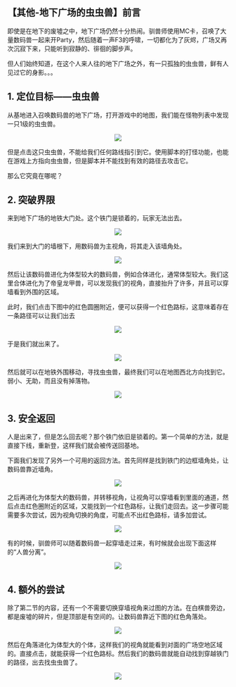 ## 【其他-地下广场的虫虫兽】前言

即使是在地下的废墟之中，地下广场仍然十分热闹。驯兽师使用MC卡，召唤了大量数码兽一起来开Party，然后随着一声F3的呼啸，一切都化为了灰烬，广场又再次沉寂下来，只能听到寂静的、徘徊的脚步声。

但人们始终知道，在这个人来人往的地下广场之外，有一只孤独的虫虫兽，鲜有人见过它的身影。。。

## 1. 定位目标——虫虫兽

从基地进入召唤数码兽的地下广场，打开游戏中的地图，我们能在怪物列表中发现一只1级的虫虫兽。

<div align="center"><img src="../imgs/Screenshot/4.图文攻略/其他-地下广场的虫虫兽/1.锁定目标.png"/></div>

但是点击这只虫虫兽，不能给我们任何路线指引到它。使用脚本的打怪功能，也能在游戏上方指向虫虫兽，但是脚本并不能找到有效的路径去攻击它。

那么它究竟在哪呢？

## 2. 突破界限

来到地下广场的地铁大门处。这个铁门是锁着的，玩家无法出去。

<div align="center"><img src="../imgs/Screenshot/4.图文攻略/其他-地下广场的虫虫兽/2.来到大门.png"/></div>

我们来到大门的墙根下，用数码兽为主视角，将其走入该墙角处。

<div align="center"><img src="../imgs/Screenshot/4.图文攻略/其他-地下广场的虫虫兽/2.挤入缝隙.png"/></div>

然后让该数码兽进化为体型较大的数码兽，例如合体进化，通常体型较大。我们这里合体进化为了帝皇龙甲兽，可以发现我们的视角，直接抬升了许多，并且可以穿墙看到外围的区域。

此时，我们点击下图中的红色圆圈附近，便可以获得一个红色路标，这意味着存在一条路径可以让我们出去

<div align="center"><img src="../imgs/Screenshot/4.图文攻略/其他-地下广场的虫虫兽/2.进化点击外围.png"/></div>

于是我们就出来了。

<div align="center"><img src="../imgs/Screenshot/4.图文攻略/其他-地下广场的虫虫兽/2.走出去了.png"/></div>

然后就可以在地铁外围移动，寻找虫虫兽，最终我们可以在地图西北方向找到它。弱小、无助，而且没有掉落物。

<div align="center"><img src="../imgs/Screenshot/4.图文攻略/其他-地下广场的虫虫兽/2.找到虫虫兽.png"/></div>


## 3. 安全返回

人是出来了，但是怎么回去呢？那个铁门依旧是锁着的。第一个简单的方法，就是直接下线，重新登，这样我们就会被传送回基地。

下面我们发现了另外一个可用的返回方法。首先同样是找到铁门的边框墙角处，让数码兽靠近墙角。

<div align="center"><img src="../imgs/Screenshot/4.图文攻略/其他-地下广场的虫虫兽/3.对准墙角.png"/></div>

之后再进化为体型大的数码兽，并转移视角，让视角可以穿墙看到里面的通道，然后点击红色圈附近的区域，又能找到一个红色路标，让我们走回去。这一步骤可能需要多次尝试，因为视角切换的角度，可能点不出红色路标，请多加尝试。

<div align="center"><img src="../imgs/Screenshot/4.图文攻略/其他-地下广场的虫虫兽/3.进化点这里.png"/></div>

有的时候，驯兽师可以随着数码兽一起穿墙走过来，有时候就会出现下面这样的“人兽分离”。

<div align="center"><img src="../imgs/Screenshot/4.图文攻略/其他-地下广场的虫虫兽/3.人兽分离.png"/></div>

## 4. 额外的尝试

除了第二节的内容，还有一个不需要切换穿墙视角来过图的方法。在白棋兽旁边，都是废墟的碎片，但是顶部是有空间的。让数码兽靠近下图的红色角落处。

<div align="center"><img src="../imgs/Screenshot/4.图文攻略/其他-地下广场的虫虫兽/4.对准这里.png"/></div>

然后在角落进化为体型大的个体，这样我们的视角就能看到对面的广场空地区域的。直接点击，就能获得一个红色路标。然后我们的数码兽就能自动找到穿越铁门的路径，出去找虫虫兽了。

<div align="center"><img src="../imgs/Screenshot/4.图文攻略/其他-地下广场的虫虫兽/4.进化点.png"/></div>


